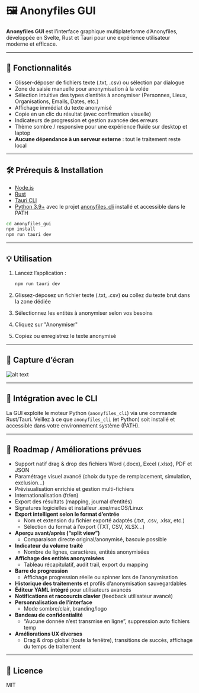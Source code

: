 # 🖼️ Anonyfiles GUI

**Anonyfiles GUI** est l’interface graphique multiplateforme d’Anonyfiles,
développée en Svelte, Rust et Tauri pour une expérience utilisateur moderne et efficace.

---

## 🚀 Fonctionnalités

* Glisser-déposer de fichiers texte (.txt, .csv) ou sélection par dialogue
* Zone de saisie manuelle pour anonymisation à la volée
* Sélection intuitive des types d’entités à anonymiser (Personnes, Lieux, Organisations, Emails, Dates, etc.)
* Affichage immédiat du texte anonymisé
* Copie en un clic du résultat (avec confirmation visuelle)
* Indicateurs de progression et gestion avancée des erreurs
* Thème sombre / responsive pour une expérience fluide sur desktop et laptop
* **Aucune dépendance à un serveur externe** : tout le traitement reste local

---

## 🛠️ Prérequis & Installation

* [Node.js](https://nodejs.org/)
* [Rust](https://www.rust-lang.org/tools/install)
* [Tauri CLI](https://tauri.app/v1/guides/getting-started/prerequisites/)
* [Python 3.9+](https://www.python.org/downloads/) avec le projet [anonyfiles_cli](https://github.com/simongrossi/anonyfiles) installé et accessible dans le PATH

```sh
cd anonyfiles_gui
npm install
npm run tauri dev
```

---

## 💡 Utilisation

1. Lancez l’application :

   ```sh
   npm run tauri dev
   ```
2. Glissez-déposez un fichier texte (.txt, .csv) **ou** collez du texte brut dans la zone dédiée
3. Sélectionnez les entités à anonymiser selon vos besoins
4. Cliquez sur "Anonymiser"
5. Copiez ou enregistrez le texte anonymisé

---

## 📸 Capture d’écran

![alt text](https://i.imgur.com/prsZuAy.jpeg)

---

## 🤖 Intégration avec le CLI

La GUI exploite le moteur Python (`anonyfiles_cli`) via une commande Rust/Tauri.
Veillez à ce que `anonyfiles_cli` (et Python) soit installé et accessible dans votre environnement système (PATH).

---

## 🧩 Roadmap / Améliorations prévues

* Support natif drag & drop des fichiers Word (.docx), Excel (.xlsx), PDF et JSON  
* Paramétrage visuel avancé (choix du type de remplacement, simulation, exclusion...)  
* Prévisualisation enrichie et gestion multi-fichiers  
* Internationalisation (fr/en)  
* Export des résultats (mapping, journal d’entités)  
* Signatures logicielles et installeur .exe/macOS/Linux  
* **Export intelligent selon le format d’entrée**  
  - Nom et extension du fichier exporté adaptés (.txt, .csv, .xlsx, etc.)  
  - Sélection du format à l’export (TXT, CSV, XLSX…)  
* **Aperçu avant/après (“split view”)**  
  - Comparaison directe original/anonymisé, bascule possible  
* **Indicateur du volume traité**  
  - Nombre de lignes, caractères, entités anonymisées  
* **Affichage des entités anonymisées**  
  - Tableau récapitulatif, audit trail, export du mapping  
* **Barre de progression**  
  - Affichage progression réelle ou spinner lors de l’anonymisation  
* **Historique des traitements** et profils d’anonymisation sauvegardables  
* **Éditeur YAML intégré** pour utilisateurs avancés  
* **Notifications et raccourcis clavier** (feedback utilisateur avancé)  
* **Personnalisation de l’interface**  
  - Mode sombre/clair, branding/logo  
* **Bandeau de confidentialité**  
  - “Aucune donnée n’est transmise en ligne”, suppression auto fichiers temp  
* **Améliorations UX diverses**  
  - Drag & drop global (toute la fenêtre), transitions de succès, affichage du temps de traitement  


---

## 📜 Licence

MIT

